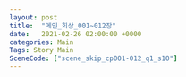 ```yaml
---
layout: post
title:  "메인_회상_001~012장"
date:   2021-02-26 02:00:00 +0000
categories: Main
Tags: Story Main
SceneCode: ["scene_skip_cp001-012_q1_s10"]
---
```

